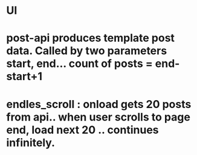 # UI

# post-api produces template post data. Called by two parameters start, end...  count of posts = end-start+1

# endles_scroll :  onload gets 20 posts from api.. when user scrolls to page end, load next 20 .. continues infinitely.

